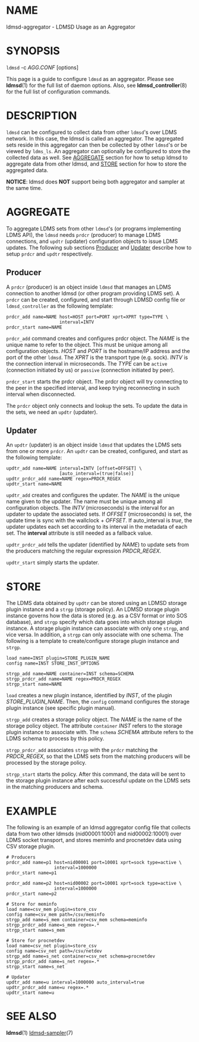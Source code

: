 [#]: # (man)

NAME
====

ldmsd-aggregator - LDMSD Usage as an Aggregator


SYNOPSIS
========

`ldmsd` -c *AGG.CONF* [options]

This page is a guide to configure `ldmsd` as an aggregator. Please see
**ldmsd**(1) for the full list of daemon options. Also, see
**ldmsd_controller**(8) for the full list of configuration commands.


DESCRIPTION
===========

`ldmsd` can be configured to collect data from other `ldmsd`'s over LDMS
network. In this case, the ldmsd is called an aggregator. The aggregated sets
reside in this aggregator can then be collected by other `ldmsd`'s or be viewed
by `ldms_ls`. An aggregator can optionally be configured to store the collected
data as well. See [AGGREGATE][1] section for how to setup ldmsd to
aggregate data from other ldmsd, and [STORE][2] section for how to store the
aggregated data.

[1]: #aggregate
[2]: #store

**NOTICE**: ldmsd does **NOT** support being both aggregator and sampler at the
            same time.


AGGREGATE
=========

To aggregate LDMS sets from other `ldmsd`'s (or programs implementing LDMS API),
the `ldmsd` needs `prdcr` (producer) to manage LDMS connections, and `updtr`
(updater) configuration objects to issue LDMS updates. The following sub
sections [Producer](#producer) and [Updater](#updater) describe how to setup
`prdcr` and `updtr` respectively.

Producer
--------

A `prdcr` (producer) is an object inside `ldmsd` that manages an LDMS connection
to another ldmsd (or other program providing LDMS set). A `prdcr` can be
created, configured, and start through LDMSD config file or `ldmsd_controller`
as the following template:

```
prdcr_add name=NAME host=HOST port=PORT xprt=XPRT type=TYPE \
                    interval=INTV
prdcr_start name=NAME
```

`prdcr_add` command creates and configures prdcr object. The *NAME* is the
unique name to refer to the object. This must be unique among all configuration
objects. *HOST* and *PORT* is the hostname/IP address and the port of the other
`ldmsd`. The *XPRT* is the transport type (e.g. sock).  *INTV* is the connection
interval in microseconds. The *TYPE* can be `active` (connection initiated by
us) or `passive` (connection initiated by peer).

`prdcr_start` starts the prdcr object. The prdcr object will try connecting to
the peer in the specified interval, and keep trying reconnecting in such
interval when disconnected.

The `prdcr` object only connects and lookup the sets. To update the data in the
sets, we need an `updtr` (updater).


Updater
-------

An `updtr` (updater) is an object inside `ldmsd` that updates the LDMS sets from
one or more `prdcr`. An `updtr` can be created, configured, and start as the
following template:

```
updtr_add name=NAME interval=INTV [offset=OFFSET] \
                    [auto_interval=(true|false)]
updtr_prdcr_add name=NAME regex=PRDCR_REGEX
updtr_start name=NAME
```

`updtr_add` creates and configures the updater. The *NAME* is the unique name
given to the updater. The name must be unique among all configuration objects.
The *INTV* (microseconds) is the interval for an updater to update the
associated sets. If *OFFSET* (microseconds) is set, the update time is sync with
the wallclock + *OFFSET*. If auto\_interval is *true*, the updater updates each
set according to its interval in the metadata of each set. The **interval**
attribute is still needed as a fallback value.

`updtr_prdcr_add` tells the updater (identified by *NAME*) to update sets from
the producers matching the regular expression *PRDCR\_REGEX*.

`updtr_start` simply starts the updater.


STORE
=====

The LDMS data obtained by `updtr` can be stored using an LDMSD storage plugin
instance and a `strgp` (storage policy). An LDMSD storage plugin instance
governs how the data is stored (e.g. as a CSV format or into SOS database), and
`strgp` specify which data goes into which storage plugin instance. A storage
plugin instance can associate with only one `strgp`, and vice versa. In
addition, a `strgp` can only associate with one schema. The following is a
template to create/configure storage plugin instance and `strgp`.

```
load name=INST plugin=STORE_PLUGIN_NAME
config name=INST STORE_INST_OPTIONS

strgp_add name=NAME container=INST schema=SCHEMA
strgp_prdcr_add name=NAME regex=PRDCR_REGEX
strgp_start name=NAME
```

`load` creates a new plugin instance, identified by *INST*, of the plugin
*STORE_PLUGIN_NAME*. Then, the `config` command configures the storage plugin
instance (see specific plugin manual).

`strgp_add` creates a storage policy object. The *NAME* is the name of the
storage policy object. The attribute `container` *INST* refers to the storage
plugin instance to associate with. The `schema` *SCHEMA* attribute refers to the
LDMS schema to process by this policy.

`strgp_prdcr_add` associates `strgp` with the `prdcr` matching the
*PRDCR_REGEX*, so that the LDMS sets from the matching producers will be
processed by the storage policy.

`strgp_start` starts the policy. After this command, the data will be sent to
the storage plugin instance after each successful update on the LDMS sets in the
matching producers and schema.


EXAMPLE
=======

The following is an example of an ldmsd aggregator config file that collects
data from two other ldmsds (nid00001:10001 and nid00002:10001) over LDMS socket
transport, and stores meminfo and procnetdev data using CSV storage plugin.

```
# Producers
prdcr_add name=p1 host=nid00001 port=10001 xprt=sock type=active \
                  interval=1000000
prdcr_start name=p1

prdcr_add name=p2 host=nid00002 port=10001 xprt=sock type=active \
                  interval=1000000
prdcr_start name=p2

# Store for meminfo
load name=csv_mem plugin=store_csv
config name=csv_mem path=/csv/meminfo
strgp_add name=s_mem container=csv_mem schema=meminfo
strgp_prdcr_add name=s_mem regex=.*
strgp_start name=s_mem

# Store for procnetdev
load name=csv_net plugin=store_csv
config name=csv_net path=/csv/netdev
strgp_add name=s_net container=csv_net schema=procnetdev
strgp_prdcr_add name=s_net regex=.*
strgp_start name=s_net

# Updater
updtr_add name=u interval=1000000 auto_interval=true
updtr_prdcr_add name=u regex=.*
updtr_start name=u
```

SEE ALSO
========

**ldmsd**(1)
[ldmsd-sampler](ldmsd-sampler.md)(7)
